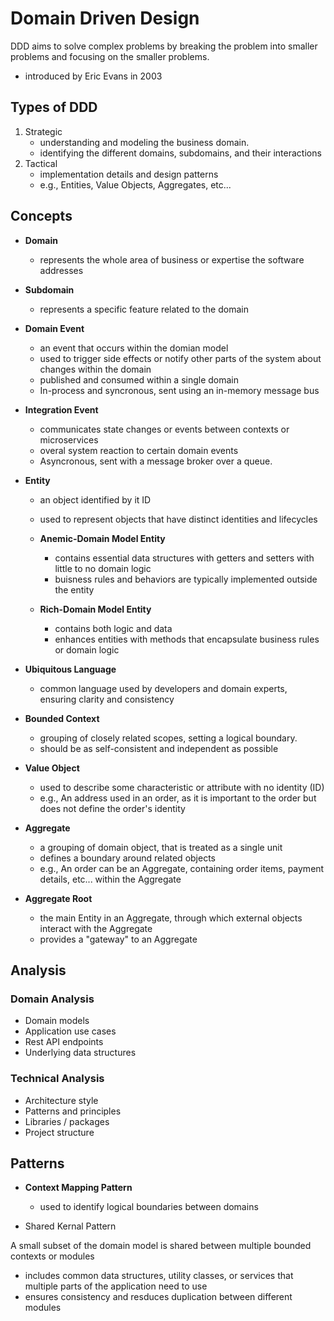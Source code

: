 # Domain Driven Design

DDD aims to solve complex problems by breaking the problem into smaller problems and focusing on the smaller problems. 

- introduced by Eric Evans in 2003

## Types of DDD

1. Strategic
    - understanding and modeling the business domain. 
    - identifying the different domains, subdomains, and their interactions
2. Tactical
    - implementation details and design patterns
    - e.g., Entities, Value Objects, Aggregates, etc...

## Concepts

- **Domain**
    - represents the whole area of business or expertise the software addresses

- **Subdomain**
    - represents a specific feature related to the domain

- **Domain Event**
    - an event that occurs within the domian model
    - used to trigger side effects or notify other parts of the system about changes within the domain
    - published and consumed within a single domain
    - In-process and syncronous, sent using an in-memory message bus

- **Integration Event**
    - communicates state changes or events between contexts or microservices
    - overal system reaction to certain domain events
    - Asyncronous, sent with a message broker over a queue.
    
- **Entity**
    - an object identified by it ID
    - used to represent objects that have distinct identities and lifecycles
   
    - **Anemic-Domain Model Entity**
      - contains essential data structures with getters and setters with little to no domain logic 
      - buisness rules and behaviors are typically implemented outside the entity

    - **Rich-Domain Model Entity**
      - contains both logic and data
      - enhances entities with methods that encapsulate business rules or domain logic
      
- **Ubiquitous Language**
    - common language used by developers and domain experts, ensuring clarity and consistency

- **Bounded Context**
    - grouping of closely related scopes, setting a logical boundary.
    - should be as self-consistent and independent as possible

- **Value Object**
    - used to describe some characteristic or attribute with no identity (ID)
    - e.g., An address used in an order, as it is important to the order but does not define the order's identity

- **Aggregate**
    - a grouping of domain object, that is treated as a single unit
    - defines a boundary around related objects
    - e.g., An order can be an Aggregate, containing order items, payment details, etc... within the Aggregate

- **Aggregate Root**
    - the main Entity in an Aggregate, through which external objects interact with the Aggregate
    - provides a "gateway" to an Aggregate

## Analysis

### Domain Analysis

- Domain models
- Application use cases
- Rest API endpoints
- Underlying data structures

### Technical Analysis

- Architecture style
- Patterns and principles
- Libraries / packages
- Project structure

## Patterns

 
- **Context Mapping Pattern**
    - used to identify logical boundaries between domains

- Shared Kernal Pattern

A small subset of the domain model is shared between multiple bounded contexts or modules
- includes common data structures, utility classes, or services that multiple parts of the application need to use
- ensures consistency and resduces duplication between different modules
